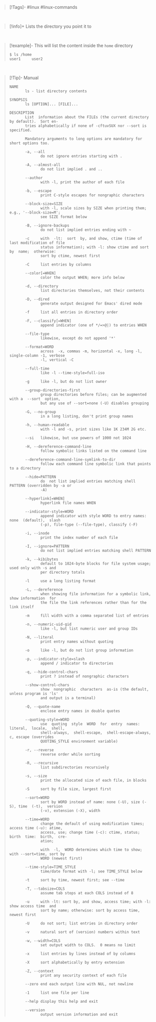 > [!Tags]-
> #linux #linux-commands 

&nbsp;
&nbsp;
&nbsp;
&nbsp;

> [!info]+
> Lists the directory you point it to

&nbsp;

> [!example]-
> This will list the content inside the `home` directory
> ```shell
> $ ls /home
> user1     user2
> ```

&nbsp;

> [!Tip]- Manual
> ```
> NAME
>        ls - list directory contents
> 
> SYNOPSIS
>        ls [OPTION]... [FILE]...
> 
> DESCRIPTION
>        List  information about the FILEs (the current directory by default).  Sort en‐
>        tries alphabetically if none of -cftuvSUX nor --sort is specified.
> 
>        Mandatory arguments to long options are mandatory for short options too.
> 
>        -a, --all
>               do not ignore entries starting with .
> 
>        -A, --almost-all
>               do not list implied . and ..
> 
>        --author
>               with -l, print the author of each file
> 
>        -b, --escape
>               print C-style escapes for nongraphic characters
> 
>        --block-size=SIZE
>               with -l, scale sizes by SIZE when printing them; e.g., '--block-size=M';
>               see SIZE format below
> 
>        -B, --ignore-backups
>               do not list implied entries ending with ~
> 
>        -c     with  -lt:  sort  by, and show, ctime (time of last modification of file
>               status information); with -l: show ctime and sort  by  name;  otherwise:
>               sort by ctime, newest first
> 
>        -C     list entries by columns
> 
>        --color[=WHEN]
>               color the output WHEN; more info below
> 
>        -d, --directory
>               list directories themselves, not their contents
> 
>        -D, --dired
>               generate output designed for Emacs' dired mode
> 
>        -f     list all entries in directory order
> 
>        -F, --classify[=WHEN]
>               append indicator (one of */=>@|) to entries WHEN
> 
>        --file-type
>               likewise, except do not append '*'
> 
>        --format=WORD
>               across  -x, commas -m, horizontal -x, long -l, single-column -1, verbose
>               -l, vertical -C
> 
>        --full-time
>               like -l --time-style=full-iso
> 
>        -g     like -l, but do not list owner
> 
>        --group-directories-first
>               group directories before files; can be augmented with a  --sort  option,
>               but any use of --sort=none (-U) disables grouping
> 
>        -G, --no-group
>               in a long listing, don't print group names
> 
>        -h, --human-readable
>               with -l and -s, print sizes like 1K 234M 2G etc.
> 
>        --si   likewise, but use powers of 1000 not 1024
> 
>        -H, --dereference-command-line
>               follow symbolic links listed on the command line
> 
>        --dereference-command-line-symlink-to-dir
>               follow each command line symbolic link that points to a directory
> 
>        --hide=PATTERN
>               do  not list implied entries matching shell PATTERN (overridden by -a or
>               -A)
> 
>        --hyperlink[=WHEN]
>               hyperlink file names WHEN
> 
>        --indicator-style=WORD
>               append indicator with style WORD to entry names: none  (default),  slash
>               (-p), file-type (--file-type), classify (-F)
> 
>        -i, --inode
>               print the index number of each file
> 
>        -I, --ignore=PATTERN
>               do not list implied entries matching shell PATTERN
> 
>        -k, --kibibytes
>               default to 1024-byte blocks for file system usage; used only with -s and
>               per directory totals
> 
>        -l     use a long listing format
> 
>        -L, --dereference
>               when showing file information for a symbolic link, show information  for
>               the file the link references rather than for the link itself
> 
>        -m     fill width with a comma separated list of entries
> 
>        -n, --numeric-uid-gid
>               like -l, but list numeric user and group IDs
> 
>        -N, --literal
>               print entry names without quoting
> 
>        -o     like -l, but do not list group information
> 
>        -p, --indicator-style=slash
>               append / indicator to directories
> 
>        -q, --hide-control-chars
>               print ? instead of nongraphic characters
> 
>        --show-control-chars
>               show  nongraphic  characters  as-is (the default, unless program is 'ls'
>               and output is a terminal)
> 
>        -Q, --quote-name
>               enclose entry names in double quotes
> 
>        --quoting-style=WORD
>               use  quoting  style  WORD  for  entry  names:  literal,  locale,  shell,
>               shell-always,  shell-escape,  shell-escape-always,  c, escape (overrides
>               QUOTING_STYLE environment variable)
> 
>        -r, --reverse
>               reverse order while sorting
> 
>        -R, --recursive
>               list subdirectories recursively
> 
>        -s, --size
>               print the allocated size of each file, in blocks
> 
>        -S     sort by file size, largest first
> 
>        --sort=WORD
>               sort by WORD instead of name: none (-U), size (-S), time  (-t),  version
>               (-v), extension (-X), width
> 
>        --time=WORD
>               change the default of using modification times; access time (-u): atime,
>               access, use; change time (-c): ctime, status; birth  time:  birth,  cre‐
>               ation;
> 
>               with  -l,  WORD determines which time to show; with --sort=time, sort by
>               WORD (newest first)
> 
>        --time-style=TIME_STYLE
>               time/date format with -l; see TIME_STYLE below
> 
>        -t     sort by time, newest first; see --time
> 
>        -T, --tabsize=COLS
>               assume tab stops at each COLS instead of 8
> 
>        -u     with -lt: sort by, and show, access time; with -l: show access time  and
>               sort by name; otherwise: sort by access time, newest first
> 
>        -U     do not sort; list entries in directory order
> 
>        -v     natural sort of (version) numbers within text
> 
>        -w, --width=COLS
>               set output width to COLS.  0 means no limit
> 
>        -x     list entries by lines instead of by columns
> 
>        -X     sort alphabetically by entry extension
> 
>        -Z, --context
>               print any security context of each file
> 
>        --zero end each output line with NUL, not newline
> 
>        -1     list one file per line
> 
>        --help display this help and exit
> 
>        --version
>               output version information and exit
> ```
